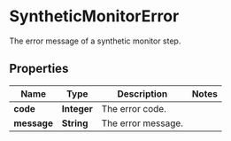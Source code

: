 

# SyntheticMonitorError

The error message of a synthetic monitor step.

## Properties

| Name | Type | Description | Notes |
|------------ | ------------- | ------------- | -------------|
|**code** | **Integer** | The error code. |  |
|**message** | **String** | The error message. |  |



